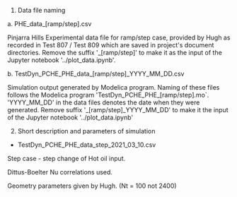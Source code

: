 1. Data file naming

a. PHE_data_[ramp/step].csv

Pinjarra Hills Experimental data file for ramp/step case, provided by Hugh as recorded in Test 807 / Test 809 which are saved in project's document directories. Remove the suffix '_[ramp/step]' to make it as the input of the Jupyter notebook '../plot_data.ipynb'.

b. TestDyn_PCHE_PHE_data_[ramp/step]_YYYY_MM_DD.csv

Simulation output generated by Modelica program. Naming of these files follows the Modelica program 'TestDyn_PCHE_PHE_[ramp/step].mo`. 'YYYY_MM_DD' in the data files denotes the date when they were generated. Remove suffix '_[ramp/step]_YYYY_MM_DD' to make it the input of the Jupyter notebook '../plot_data.ipynb'

2. Short description and parameters of simulation

- TestDyn_PCHE_PHE_data_step_2021_03_10.csv

Step case - step change of Hot oil input.

Dittus-Boelter Nu correlations used. 

Geometry parameters given by Hugh. (Nt = 100 not 2400)

